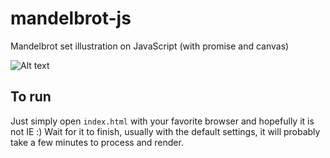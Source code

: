 # mandelbrot-js
Mandelbrot set illustration on JavaScript (with promise and canvas)

![Alt text](http://starcolon.com/img/artwork/mandelbrot.png "Default render result")

## To run
Just simply open `index.html` with your favorite browser and hopefully it is not IE :)
Wait for it to finish, usually with the default settings, it will probably take a few minutes to process and render.

